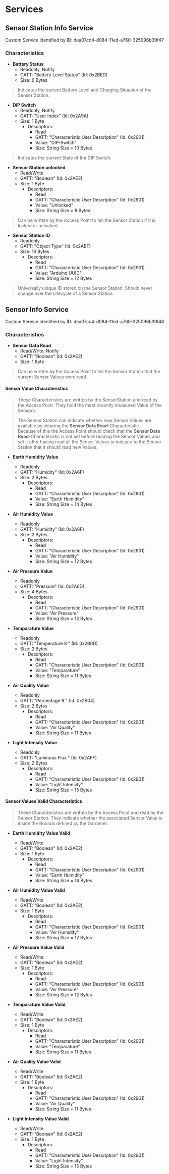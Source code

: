 
# Services

## Sensor Station Info Service

Custom Service identified by ID: dea07cc4-d084-11ed-a760-325096b39f47

### Characteristics 

- **Battery Status**
    - Readonly, Notify
    - GATT: "Battery Level Status" (Id: 0x2BED)
    - Size: 6 Bytes

> Indicates the current Battery Level and Charging Situation of the Sensor Station.

- **DIP Switch**
    - Readonly, Notify
    - GATT: "User Index" (Id: 0x2A9A)
    - Size: 1 Byte  
        - Descriptors:  
            - Read  
            - GATT: "Characteristic User Description" (Id: 0x2901)  
            - Value: "DIP-Switch"  
            - Size: String Size = 10 Bytes  

> Indicates the current State of the DIP Switch.

- **Sensor Station unlocked**
    - Read/Write
    - GATT: "Boolean" (Id: 0x2AE2)
    - Size: 1 Byte  
        - Descriptors:  
            - Read  
            - GATT: "Characteristic User Description" (Id: 0x2901)  
            - Value: "Unlocked"  
            - Size: String Size = 8 Bytes  

> Can be written by the Access Point to tell the Sensor Station 
> if it is locked or unlocked.

- **Sensor Station ID**
    - Readonly
    - GATT: "Object Type" (Id: 0x2ABF)
    - Size: 16 Bytes  
        - Descriptors:  
            - Read  
            - GATT: "Characteristic User Description" (Id: 0x2901)  
            - Value: "Arduino UUID"  
            - Size: String Size = 12 Bytes  

> Universally unique ID stored on the Sensor Station.
> Should never change over the Lifecycle of a Sensor Station. 

## Sensor Info Service

Custom Service identified by ID: dea07cc4-d084-11ed-a760-325096b39f48

### Characteristics

- **Sensor Data Read**
    - Read/Write, Notify
    - GATT: "Boolean" (Id: 0x2AE2)
    - Size: 1 Byte

> Can be written by the Access Point to tell the Sensor Station 
> that the current Sensor Values were read.

#### Sensor Value Characteristics

> These Characteristics are written by the SensorStation and read by the Access Point. 
> They hold the most recently measured Value of the Sensors.
>
> The Sensor Station can indicate whether new Sensor Values are available by clearing the **Sensor Data Read**-Characteristic.  
> Because of this the Access Point should check that the **Sensor Data Read**-Characteristic is not set before reading the Sensor 
> Values and set it after having read all the Sensor Values to indicate to the Sensor Station that it should read new Values.

- **Earth Humidity Value**
    - Readonly
    - GATT: "Humidity" (Id: 0x2A6F)
    - Size: 2 Bytes  
        - Descriptors:  
            - Read  
            - GATT: "Characteristic User Description" (Id: 0x2901)  
            - Value: "Earth Humidity"  
            - Size: String Size = 14 Bytes  

- **Air Humidity Value**
    - Readonly
    - GATT: "Humidity" (Id: 0x2A6F)
    - Size: 2 Bytes  
        - Descriptors:  
            - Read  
            - GATT: "Characteristic User Description" (Id: 0x2901)  
            - Value: "Air Humidity"  
            - Size: String Size = 12 Bytes  

- **Air Pressure Value**
    - Readonly
    - GATT: "Pressure" (Id: 0x2A6D)
    - Size: 4 Bytes  
        - Descriptors:  
            - Read  
            - GATT: "Characteristic User Description" (Id: 0x2901)  
            - Value: "Air Pressure"  
            - Size: String Size = 12 Bytes  

- **Temparature Value**
    - Readonly
    - GATT: "Temperature 8 " (Id: 0x2B0D)
    - Size: 2 Bytes  
        - Descriptors:  
            - Read  
            - GATT: "Characteristic User Description" (Id: 0x2901)  
            - Value: "Temparature"  
            - Size: String Size = 11 Bytes  

- **Air Quality Value**
    - Readonly
    - GATT: "Percentage 8 " (Id: 0x2B04)
    - Size: 2 Bytes  
        - Descriptors:  
            - Read  
            - GATT: "Characteristic User Description" (Id: 0x2901)  
            - Value: "Air Quality"  
            - Size: String Size = 11 Bytes  

- **Light Intensity Value**
    - Readonly
    - GATT: "Luminous Flux " (Id: 0x2AFF)
    - Size: 2 Bytes  
        - Descriptors:  
            - Read  
            - GATT: "Characteristic User Description" (Id: 0x2901)  
            - Value: "Light Intensity"  
            - Size: String Size = 15 Bytes  

#### Sensor Values Valid Characteristics

> These Characteristics are written by the Access Point and read by the Sensor Station.
> They indicate whether the associated Sensor Value is inside the Bounds defined by the Gardener.

- **Earth Humidity Value Valid**
    - Read/Write
    - GATT: "Boolean" (Id: 0x2AE2)
    - Size: 1 Byte  
        - Descriptors:  
            - Read  
            - GATT: "Characteristic User Description" (Id: 0x2901)  
            - Value: "Earth Humidity"  
            - Size: String Size = 14 Bytes  

- **Air Humidity Value Valid**
    - Read/Write
    - GATT: "Boolean" (Id: 0x2AE2)
    - Size: 1 Byte  
        - Descriptors:  
            - Read  
            - GATT: "Characteristic User Description" (Id: 0x2901)  
            - Value: "Air Humidity"  
            - Size: String Size = 12 Bytes  

- **Air Pressure Value Valid**
    - Read/Write
    - GATT: "Boolean" (Id: 0x2AE2)
    - Size: 1 Byte  
        - Descriptors:  
            - Read  
            - GATT: "Characteristic User Description" (Id: 0x2901)  
            - Value: "Air Pressure"  
            - Size: String Size = 12 Bytes  

- **Temparature Value Valid**
    - Read/Write
    - GATT: "Boolean" (Id: 0x2AE2)
    - Size: 1 Byte  
        - Descriptors:  
            - Read  
            - GATT: "Characteristic User Description" (Id: 0x2901)  
            - Value: "Temparature"  
            - Size: String Size = 11 Bytes  

- **Air Quality Value Valid**
    - Read/Write
    - GATT: "Boolean" (Id: 0x2AE2)
    - Size: 1 Byte  
        - Descriptors:  
            - Read  
            - GATT: "Characteristic User Description" (Id: 0x2901)  
            - Value: "Air Quality"  
            - Size: String Size = 11 Bytes  

- **Light Intensity Value Valid**
    - Read/Write
    - GATT: "Boolean" (Id: 0x2AE2)
    - Size: 1 Byte  
        - Descriptors:  
            - Read  
            - GATT: "Characteristic User Description" (Id: 0x2901)  
            - Value: "Light Intensity"  
            - Size: String Size = 15 Bytes  

